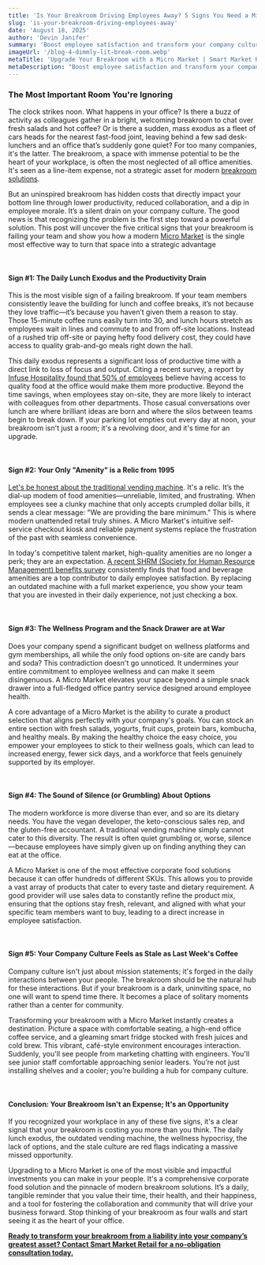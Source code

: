 ```yaml
---
title: 'Is Your Breakroom Driving Employees Away? 5 Signs You Need a Micro Market' 
slug: 'is-your-breakroom-driving-employees-away' 
date: 'August 18, 2025' 
author: 'Devin Janifer' 
summary: 'Boost employee satisfaction and transform your company culture by upgrading to a Micro Market, the ultimate modern breakroom solution. This guide reveals the five warning signs that your current office amenities are failing and shows how unattended retail technology can solve them' 
imageUrl: '/blog-4-dimmly-lit-break-room.webp' 
metaTitle: 'Upgrade Your Breakroom with a Micro Market | Smart Market Retail Blog'
metaDescription: "Boost employee satisfaction and transform your company culture with modern breakroom solutions. The 5 signs that tell you to upgrade to a Micro Market."
---
```


### <span class="text-mint">The Most Important Room</span> <span class="text-coral">You're Ignoring</span>

The clock strikes noon. What happens in your office? Is there a buzz of activity as colleagues gather in a bright, welcoming breakroom to chat over fresh salads and hot coffee? Or is there a sudden, mass exodus as a fleet of cars heads for the nearest fast-food joint, leaving behind a few sad desk-lunchers and an office that’s suddenly gone quiet? For too many companies, it's the latter. The breakroom, a space with immense potential to be the heart of your workplace, is often the most neglected of all office amenities. It's seen as a line-item expense, not a strategic asset for modern [breakroom solutions](https://smartmarketretail.com/solutions).

But an uninspired breakroom has hidden costs that directly impact your bottom line through lower productivity, reduced collaboration, and a dip in employee morale. It’s a silent drain on your company culture. The good news is that recognizing the problem is the first step toward a powerful solution. This post will uncover the five critical signs that your breakroom is failing your team and show you how a modern [Micro Market](https://smartmarketretail.com/solutions/micro-markets) is the single most effective way to turn that space into a strategic advantage

&nbsp;
                                                                                                                                                                                                                                                                                                                                                                                                                                              
#### <span class="text-mint">Sign #1: The Daily Lunch Exodus and</span> <span class="text-coral">the Productivity Drain</span>

This is the most visible sign of a failing breakroom. If your team members consistently leave the building for lunch and coffee breaks, it’s not because they love traffic—it’s because you haven’t given them a reason to stay. Those 15-minute coffee runs easily turn into 30, and lunch hours stretch as employees wait in lines and commute to and from off-site locations. Instead of a rushed trip off-site or paying hefty food delivery cost, they could have access to quality grab-and-go meals right down the hall.

This daily exodus represents a significant loss of productive time with a direct link to loss of focus and output. Citing a recent survey, a report by [Infuse Hospitality found that 50% of employees](https://www.infusehospitality.com/blog/onsite-food-beverage-plays-a-big-role-in-employee-satisfaction-and-retention#:~:text=While%20it%E2%80%99s%20no,take%20an%20elevator.) believe having access to quality food at the office would make them more productive. Beyond the time savings, when employees stay on-site, they are more likely to interact with colleagues from other departments. Those casual conversations over lunch are where brilliant ideas are born and where the silos between teams begin to break down. If your parking lot empties out every day at noon, your breakroom isn't just a room; it's a revolving door, and it's time for an upgrade.

&nbsp;
                                                                                                                                                                                                        
#### <span class="text-mint">Sign #2: Your Only "Amenity" is a</span> <span class="text-coral">Relic from 1995</span>

[Let's be honest about the traditional vending machine](https://smartmarketretail.com/blog/Boost-Your-Propertys-Value-with-AI-Powered-Smart-Vending). It's a relic. It’s the dial-up modem of food amenities—unreliable, limited, and frustrating. When employees see a clunky machine that only accepts crumpled dollar bills, it sends a clear message: "We are providing the bare minimum." This is where modern unattended retail truly shines. A Micro Market's intuitive self-service checkout kiosk and reliable payment systems replace the frustration of the past with seamless convenience.

In today's competitive talent market, high-quality amenities are no longer a perk; they are an expectation. [A recent SHRM (Society for Human Resource Management) benefits survey](https://www.shrm.org/topics-tools/news/free-food-tasty-benefit-companies#:~:text=A%20'Way%20of%20Life',design%20and%20online%20marketing%20firm.) consistently finds that food and beverage amenities are a top contributor to daily employee satisfaction. By replacing an outdated machine with a full market experience, you show your team that you are invested in their daily experience, not just checking a box.

&nbsp;
                                                                                                                                                                                    
#### <span class="text-mint">Sign #3: The Wellness Program and the Snack Drawer</span> <span class="text-coral">are at War</span>

Does your company spend a significant budget on wellness platforms and gym memberships, all while the only food options on-site are candy bars and soda? This contradiction doesn't go unnoticed. It undermines your entire commitment to employee wellness and can make it seem disingenuous. A Micro Market elevates your space beyond a simple snack drawer into a full-fledged office pantry service designed around employee health.

A core advantage of a Micro Market is the ability to curate a product selection that aligns perfectly with your company's goals. You can stock an entire section with fresh salads, yogurts, fruit cups, protein bars, kombucha, and healthy meals. By making the healthy choice the easy choice, you empower your employees to stick to their wellness goals, which can lead to increased energy, fewer sick days, and a workforce that feels genuinely supported by its employer.

&nbsp;
                                                                                                                                                                                    
#### <span class="text-mint">Sign #4: The Sound of Silence (or Grumbling)</span> <span class="text-coral">About Options</span>

The modern workforce is more diverse than ever, and so are its dietary needs. You have the vegan developer, the keto-conscious sales rep, and the gluten-free accountant. A traditional vending machine simply cannot cater to this diversity. The result is often quiet grumbling or, worse, silence—because employees have simply given up on finding anything they can eat at the office.

A Micro Market is one of the most effective corporate food solutions because it can offer hundreds of different SKUs. This allows you to provide a vast array of products that cater to every taste and dietary requirement. A good provider will use sales data to constantly refine the product mix, ensuring that the options stay fresh, relevant, and aligned with what your specific team members want to buy, leading to a direct increase in employee satisfaction.

&nbsp;
                                                                                                                                                                                    
#### <span class="text-mint">Sign #5: Your Company Culture Feels as Stale as</span> <span class="text-coral">Last Week's Coffee</span>

Company culture isn't just about mission statements; it's forged in the daily interactions between your people. The breakroom should be the natural hub for these interactions. But if your breakroom is a dark, uninviting space, no one will want to spend time there. It becomes a place of solitary moments rather than a center for community.

Transforming your breakroom with a Micro Market instantly creates a destination. Picture a space with comfortable seating, a high-end office coffee service, and a gleaming smart fridge stocked with fresh juices and cold brew. This vibrant, café-style environment encourages interaction. Suddenly, you'll see people from marketing chatting with engineers. You'll see junior staff comfortable approaching senior leaders. You’re not just installing shelves and a cooler; you’re building a hub for company culture.

&nbsp;
  
#### <span class="text-mint">Conclusion: Your Breakroom Isn't an Expense;</span> <span class="text-coral">It's an Opportunity</span>

If you recognized your workplace in any of these five signs, it's a clear signal that your breakroom is costing you more than you think. The daily lunch exodus, the outdated vending machine, the wellness hypocrisy, the lack of options, and the stale culture are red flags indicating a massive missed opportunity.

Upgrading to a Micro Market is one of the most visible and impactful investments you can make in your people. It's a comprehensive corporate food solution and the pinnacle of modern breakroom solutions. It’s a daily, tangible reminder that you value their time, their health, and their happiness, and a tool for fostering the collaboration and community that will drive your business forward. Stop thinking of your breakroom as four walls and start seeing it as the heart of your office.

[**Ready to transform your breakroom from a liability into your company’s greatest asset? Contact Smart Market Retail for a no-obligation consultation today.**](https://smartmarketretail.com/contact)